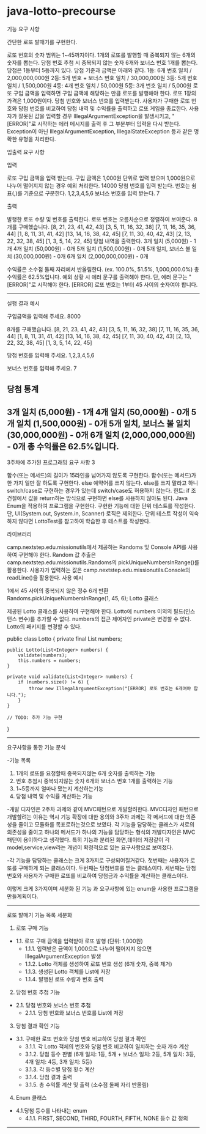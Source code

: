 # java-lotto-precourse


기능 요구 사항

간단한 로또 발매기를 구현한다.

로또 번호의 숫자 범위는 1~45까지이다.
1개의 로또를 발행할 때 중복되지 않는 6개의 숫자를 뽑는다.
당첨 번호 추첨 시 중복되지 않는 숫자 6개와 보너스 번호 1개를 뽑는다.
당첨은 1등부터 5등까지 있다. 당첨 기준과 금액은 아래와 같다.
1등: 6개 번호 일치 / 2,000,000,000원
2등: 5개 번호 + 보너스 번호 일치 / 30,000,000원
3등: 5개 번호 일치 / 1,500,000원
4등: 4개 번호 일치 / 50,000원
5등: 3개 번호 일치 / 5,000원
로또 구입 금액을 입력하면 구입 금액에 해당하는 만큼 로또를 발행해야 한다.
로또 1장의 가격은 1,000원이다.
당첨 번호와 보너스 번호를 입력받는다.
사용자가 구매한 로또 번호와 당첨 번호를 비교하여 당첨 내역 및 수익률을 출력하고 로또 게임을 종료한다.
사용자가 잘못된 값을 입력할 경우 IllegalArgumentException을 발생시키고, "[ERROR]"로 시작하는 에러 메시지를 출력 후 그 부분부터 입력을 다시 받는다.
Exception이 아닌 IllegalArgumentException, IllegalStateException 등과 같은 명확한 유형을 처리한다.


입출력 요구 사항

입력

로또 구입 금액을 입력 받는다. 구입 금액은 1,000원 단위로 입력 받으며 1,000원으로 나누어 떨어지지 않는 경우 예외 처리한다.
14000
당첨 번호를 입력 받는다. 번호는 쉼표(,)를 기준으로 구분한다.
1,2,3,4,5,6
보너스 번호를 입력 받는다.
7

출력

발행한 로또 수량 및 번호를 출력한다. 로또 번호는 오름차순으로 정렬하여 보여준다.
8개를 구매했습니다.
[8, 21, 23, 41, 42, 43]
[3, 5, 11, 16, 32, 38]
[7, 11, 16, 35, 36, 44]
[1, 8, 11, 31, 41, 42]
[13, 14, 16, 38, 42, 45]
[7, 11, 30, 40, 42, 43]
[2, 13, 22, 32, 38, 45]
[1, 3, 5, 14, 22, 45]
당첨 내역을 출력한다.
3개 일치 (5,000원) - 1개
4개 일치 (50,000원) - 0개
5개 일치 (1,500,000원) - 0개
5개 일치, 보너스 볼 일치 (30,000,000원) - 0개
6개 일치 (2,000,000,000원) - 0개

수익률은 소수점 둘째 자리에서 반올림한다. (ex. 100.0%, 51.5%, 1,000,000.0%)
총 수익률은 62.5%입니다.
예외 상황 시 에러 문구를 출력해야 한다. 단, 에러 문구는 "[ERROR]"로 시작해야 한다.
[ERROR] 로또 번호는 1부터 45 사이의 숫자여야 합니다.

----------------------------------------------------------------------------------------------------------------------------------------
실행 결과 예시

구입금액을 입력해 주세요.
8000

8개를 구매했습니다.
[8, 21, 23, 41, 42, 43]
[3, 5, 11, 16, 32, 38]
[7, 11, 16, 35, 36, 44]
[1, 8, 11, 31, 41, 42]
[13, 14, 16, 38, 42, 45]
[7, 11, 30, 40, 42, 43]
[2, 13, 22, 32, 38, 45]
[1, 3, 5, 14, 22, 45]

당첨 번호를 입력해 주세요.
1,2,3,4,5,6

보너스 번호를 입력해 주세요.
7

당첨 통계
---
3개 일치 (5,000원) - 1개
4개 일치 (50,000원) - 0개
5개 일치 (1,500,000원) - 0개
5개 일치, 보너스 볼 일치 (30,000,000원) - 0개
6개 일치 (2,000,000,000원) - 0개
총 수익률은 62.5%입니다.
----------------------------------------------------------------------------------------------------------------------------------------
3주차에 추가된 프로그래밍 요구 사항 3

함수(또는 메서드)의 길이가 15라인을 넘어가지 않도록 구현한다.
함수(또는 메서드)가 한 가지 일만 잘 하도록 구현한다.
else 예약어를 쓰지 않는다.
else를 쓰지 말라고 하니 switch/case로 구현하는 경우가 있는데 switch/case도 허용하지 않는다.
힌트: if 조건절에서 값을 return하는 방식으로 구현하면 else를 사용하지 않아도 된다.
Java Enum을 적용하여 프로그램을 구현한다.
구현한 기능에 대한 단위 테스트를 작성한다. 단, UI(System.out, System.in, Scanner) 로직은 제외한다.
단위 테스트 작성이 익숙하지 않다면 LottoTest를 참고하여 학습한 후 테스트를 작성한다.


라이브러리

camp.nextstep.edu.missionutils에서 제공하는 Randoms 및 Console API를 사용하여 구현해야 한다.
Random 값 추출은 camp.nextstep.edu.missionutils.Randoms의 pickUniqueNumbersInRange()를 활용한다.
사용자가 입력하는 값은 camp.nextstep.edu.missionutils.Console의 readLine()을 활용한다.
사용 예시

1에서 45 사이의 중복되지 않은 정수 6개 반환
Randoms.pickUniqueNumbersInRange(1, 45, 6);
Lotto 클래스

제공된 Lotto 클래스를 사용하여 구현해야 한다.
Lotto에 numbers 이외의 필드(인스턴스 변수)를 추가할 수 없다.
numbers의 접근 제어자인 private은 변경할 수 없다.
Lotto의 패키지를 변경할 수 있다.


public class Lotto {
private final List<Integer> numbers;

    public Lotto(List<Integer> numbers) {
        validate(numbers);
        this.numbers = numbers;
    }

    private void validate(List<Integer> numbers) {
        if (numbers.size() != 6) {
            throw new IllegalArgumentException("[ERROR] 로또 번호는 6개여야 합니다.");
        }
    }

    // TODO: 추가 기능 구현
}


----------------------------------------------------------------------------------------------------------------------------------------

요구사항을 통한 기능 분석 

-기능 목록 
1. 1개의 로또를 요청할때 중복되지않는 6개 숫자를 출력하는 기능
2. 번호 추첨시 중복되지않는 숫자 6개와 보너스 번호 1개를 출력하는 기능
3. 1~5등까지 얼마나 됐는지 계산하는기능
4. 당첨 내역 및 수익률 계산하는 기능


-개발 디자인은 2주차 과제와 같이 MVC패턴으로 개발할려한다.
MVC디자인 패턴으로 개발할려는 이유는 역시 기능 확장에 대한 용의와 3주차 과제는 각 메서드에 대한 의존성을 줄이고 모듈화를 목표로하는것으로 보였다.
각 기능을 담당하는 클래스가 서로의 의존성을 줄이고 하나의 메서드가 하나의 기능을 담당하는 형식의 개발디자인은 MVC패턴이 용이하다고 생각했다.
특히 기능과 분리된 화면,데이터 저장같이 각 model,service,view라는 개념이 확정적으로 있는 요구사항으로 보여졌다.


-각 기능을 담당하는 클래스는 크게 3가지로 구성되어질거같다.
첫번째는 사용자가 로또를 구매하게 되는 클래스이다.
두번째는 당첨번호를 받는 클래스이다.
세번째는 당첨번호와 사용자가 구매한 로또를 비교하여 당첨금과 수익률을 계산하는 클래스이다.

이렇게 크게 3가지이며 세분화 된 기능 과 요구사항에 있는 enum을 사용한 프로그램을 만들계획이다.

----------------------------------------------------------------------------------------------------------------------------------------

로또 발매기 기능 목록 세분화

1. 로또 구매 기능
* 1.1. 로또 구매 금액을 입력받아 로또 발행 (단위: 1,000원)
    * 1.1.1. 입력받은 금액이 1,000으로 나누어 떨어지지 않으면 IllegalArgumentException 발생
    * 1.1.2. Lotto 객체를 생성하여 로또 번호 생성 (6개 숫자, 중복 제거)
    * 1.1.3. 생성된 Lotto 객체를 List<Lotto>에 저장
    * 1.1.4. 발행된 로또 수량과 번호 출력
2. 당첨 번호 추첨 기능
* 2.1. 당첨 번호와 보너스 번호 추첨
    * 2.1.1. 당첨 번호와 보너스 번호를 List<Integer>에 저장
3. 당첨 결과 확인 기능
* 3.1. 구매한 로또 번호와 당첨 번호 비교하여 당첨 결과 확인
    * 3.1.1. 각 Lotto 객체의 번호와 당첨 번호 비교하여 일치하는 숫자 개수 계산
    * 3.1.2. 당첨 등수 판별 (6개 일치: 1등, 5개 + 보너스 일치: 2등, 5개 일치: 3등, 4개 일치: 4등, 3개 일치: 5등)
    * 3.1.3. 각 등수별 당첨 횟수 계산
    * 3.1.4. 당첨 결과 출력
    * 3.1.5. 총 수익률 계산 및 출력 (소수점 둘째 자리 반올림)
4. Enum 클래스
* 4.1.당첨 등수를 나타내는 enum
    * 4.1.1. FIRST, SECOND, THIRD, FOURTH, FIFTH, NONE 등수 값 정의


----------------------------------------------------------------------------------------------------------------------------------------














